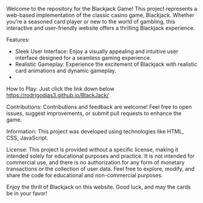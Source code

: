 Welcome to the repository for the Blackjack Game! 
This project represents a web-based implementation of the classic casino game, Blackjack. 
Whether you're a seasoned card player or new to the world of gambling, this interactive and user-friendly website offers a thrilling Blackjack experience.

Features:
- Sleek User Interface: Enjoy a visually appealing and intuitive user interface designed for a seamless gaming experience.
- Realistic Gameplay: Experience the excitement of Blackjack with realistic card animations and dynamic gameplay.
- 
How to Play:
Just click the link down below
https://rodrigodias3.github.io/BlackJack/

Contributions:
Contributions and feedback are welcome! Feel free to open issues, suggest improvements, or submit pull requests to enhance the game.

Information:
This project was developed using technologies like HTML, CSS, JavaScript.

License:
This project is provided without a specific license, making it intended solely for educational purposes and practice. 
It is not intended for commercial use, and there is no authorization for any form of monetary transactions or the collection of user data. 
Feel free to explore, modify, and share the code for educational and non-commercial purposes.

Enjoy the thrill of Blackjack on this website. Good luck, and may the cards be in your favor!

